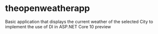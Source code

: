 # theopenweatherapp
Basic application that displays the current weather of the selected City to implement the use of DI in ASP.NET Core 10 preview

